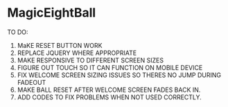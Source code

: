 # MagicEightBall

TO DO:

1. MaKE RESET BUTTON WORK
2. REPLACE JQUERY WHERE APPROPRIATE
3. MAKE RESPONSIVE TO DIFFERENT SCREEN SIZES
4. FIGURE OUT TOUCH SO IT CAN FUNCTION ON MOBILE DEVICE
5. FIX WELCOME SCREEN SIZING ISSUES SO THERES NO JUMP DURING FADEOUT
6. MAKE BALL RESET AFTER WELCOME SCREEN FADES BACK IN.
7. ADD CODES TO FIX PROBLEMS WHEN NOT USED CORRECTLY.
